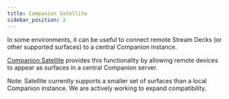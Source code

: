 ```yaml
---
title: Companion Satellite
sidebar_position: 2
---
```


In some environments, it can be useful to connect remote Stream Decks (or other supported surfaces) to a central Companion instance.

[Companion Satellite](https://user.bitfocus.io/product/companion-satellite) provides this functionality by allowing remote devices to appear as surfaces in a central Companion server.

Note: Satellite currently supports a smaller set of surfaces than a local Companion instance. We are actively working to expand compatibility.
